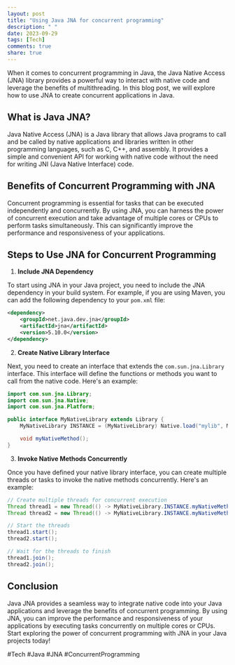 ```yaml
---
layout: post
title: "Using Java JNA for concurrent programming"
description: " "
date: 2023-09-29
tags: [Tech]
comments: true
share: true
---
```


When it comes to concurrent programming in Java, the Java Native Access (JNA) library provides a powerful way to interact with native code and leverage the benefits of multithreading. In this blog post, we will explore how to use JNA to create concurrent applications in Java.

## What is Java JNA?

Java Native Access (JNA) is a Java library that allows Java programs to call and be called by native applications and libraries written in other programming languages, such as C, C++, and assembly. It provides a simple and convenient API for working with native code without the need for writing JNI (Java Native Interface) code.

## Benefits of Concurrent Programming with JNA

Concurrent programming is essential for tasks that can be executed independently and concurrently. By using JNA, you can harness the power of concurrent execution and take advantage of multiple cores or CPUs to perform tasks simultaneously. This can significantly improve the performance and responsiveness of your applications.

## Steps to Use JNA for Concurrent Programming
1. **Include JNA Dependency**

To start using JNA in your Java project, you need to include the JNA dependency in your build system. For example, if you are using Maven, you can add the following dependency to your `pom.xml` file:

```xml
<dependency>
    <groupId>net.java.dev.jna</groupId>
    <artifactId>jna</artifactId>
    <version>5.10.0</version>
</dependency>
```

2. **Create Native Library Interface**

Next, you need to create an interface that extends the `com.sun.jna.Library` interface. This interface will define the functions or methods you want to call from the native code. Here's an example:

```java
import com.sun.jna.Library;
import com.sun.jna.Native;
import com.sun.jna.Platform;

public interface MyNativeLibrary extends Library {
    MyNativeLibrary INSTANCE = (MyNativeLibrary) Native.load("mylib", MyNativeLibrary.class);

    void myNativeMethod();
}
```

3. **Invoke Native Methods Concurrently**

Once you have defined your native library interface, you can create multiple threads or tasks to invoke the native methods concurrently. Here's an example:

```java
// Create multiple threads for concurrent execution
Thread thread1 = new Thread(() -> MyNativeLibrary.INSTANCE.myNativeMethod());
Thread thread2 = new Thread(() -> MyNativeLibrary.INSTANCE.myNativeMethod());

// Start the threads
thread1.start();
thread2.start();

// Wait for the threads to finish
thread1.join();
thread2.join();
```

## Conclusion

Java JNA provides a seamless way to integrate native code into your Java applications and leverage the benefits of concurrent programming. By using JNA, you can improve the performance and responsiveness of your applications by executing tasks concurrently on multiple cores or CPUs. Start exploring the power of concurrent programming with JNA in your Java projects today!

#Tech #Java #JNA #ConcurrentProgramming